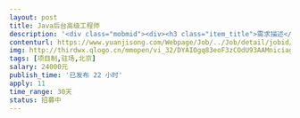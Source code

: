 ```yaml
---                
layout: post       
title: Java后台高级工程师           
description: '<div class="mobmid"><div><h3 class="item_title">需求描述</h3><p>I、需求描述：<br/>1、熟悉项目管理、软件研发过程管理.<br/>2、熟练掌握J2EE平台应用软件开发，熟悉相关产品及开发工具；<br/>3、熟练掌握mySql、Oracle、SqlServer等数据库开发与优化；<br/>4、熟悉常见软件设计工具和开发环境，如UML、PowerDesigner等；<br/>5、精通JAVA、面向对象思想，有丰富的对象建模和数据库建模经验；<br/>6、能熟练应用springMvc, springBoot , myBatis 等常用框架。<br/>7、熟悉maven模块的使用,有过分模块开发与打包的经验。<br/>8、熟悉Vue框架,APP,微信公众号, 微信小程序的开发流程。<br/>9、熟悉MUI、swiper等手机端的UI插件<br/>10、熟悉linux系统命令,可熟练在linux搭建服务器集群,安装nginx,redis,mybatis等应用.<br/>11、对接过智能硬件项目人优先<br/> <br/>二、合作方式：<br/>项目制，工作日驻场开发。</p></div><!--info end--></div>'     
contenturl: https://www.yuanjisong.com/Webpage/Job/../Job/detail/jobid/101518      
img: http://thirdwx.qlogo.cn/mmopen/vi_32/DYAIOgq83eoF3zCOdU93AAMniciagezRkd6PXxBGl0Ht9XBBQ66aYWXr8T1t7J7hpgRRLlgkia6XyUDe2z5Y9EibNg/132             
tags: [项目制,驻场,北京]            
salary: 24000元          
publish_time: '已发布 22 小时'         
apply: 11                   
time_range: 30天              
status: 招募中                  
---                 
```

